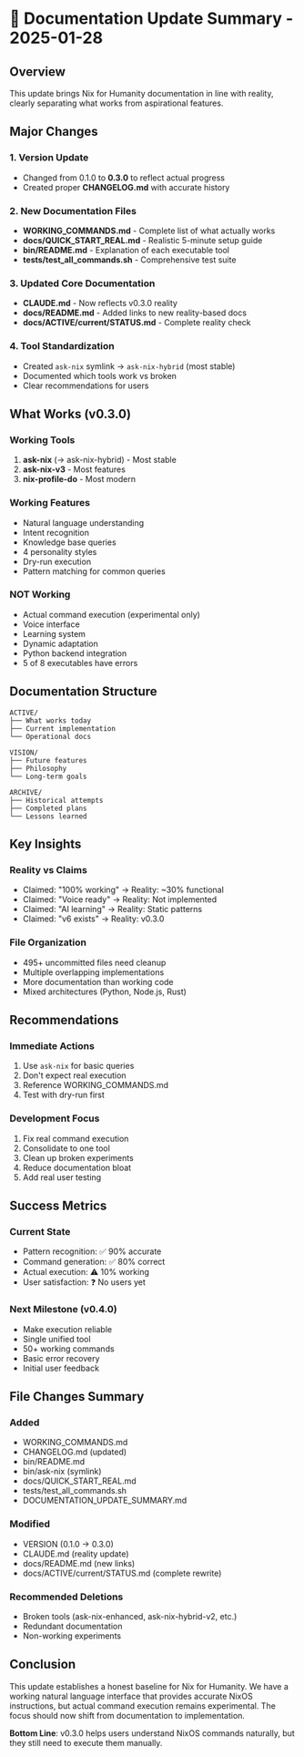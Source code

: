 # 📝 Documentation Update Summary - 2025-01-28

## Overview

This update brings Nix for Humanity documentation in line with reality, clearly separating what works from aspirational features.

## Major Changes

### 1. Version Update
- Changed from 0.1.0 to **0.3.0** to reflect actual progress
- Created proper **CHANGELOG.md** with accurate history

### 2. New Documentation Files
- **WORKING_COMMANDS.md** - Complete list of what actually works
- **docs/QUICK_START_REAL.md** - Realistic 5-minute setup guide
- **bin/README.md** - Explanation of each executable tool
- **tests/test_all_commands.sh** - Comprehensive test suite

### 3. Updated Core Documentation
- **CLAUDE.md** - Now reflects v0.3.0 reality
- **docs/README.md** - Added links to new reality-based docs
- **docs/ACTIVE/current/STATUS.md** - Complete reality check

### 4. Tool Standardization
- Created `ask-nix` symlink → `ask-nix-hybrid` (most stable)
- Documented which tools work vs broken
- Clear recommendations for users

## What Works (v0.3.0)

### Working Tools
1. **ask-nix** (→ ask-nix-hybrid) - Most stable
2. **ask-nix-v3** - Most features
3. **nix-profile-do** - Most modern

### Working Features
- Natural language understanding
- Intent recognition
- Knowledge base queries
- 4 personality styles
- Dry-run execution
- Pattern matching for common queries

### NOT Working
- Actual command execution (experimental only)
- Voice interface
- Learning system
- Dynamic adaptation
- Python backend integration
- 5 of 8 executables have errors

## Documentation Structure

```
ACTIVE/
├── What works today
├── Current implementation
└── Operational docs

VISION/
├── Future features
├── Philosophy
└── Long-term goals

ARCHIVE/
├── Historical attempts
├── Completed plans
└── Lessons learned
```

## Key Insights

### Reality vs Claims
- Claimed: "100% working" → Reality: ~30% functional
- Claimed: "Voice ready" → Reality: Not implemented
- Claimed: "AI learning" → Reality: Static patterns
- Claimed: "v6 exists" → Reality: v0.3.0

### File Organization
- 495+ uncommitted files need cleanup
- Multiple overlapping implementations
- More documentation than working code
- Mixed architectures (Python, Node.js, Rust)

## Recommendations

### Immediate Actions
1. Use `ask-nix` for basic queries
2. Don't expect real execution
3. Reference WORKING_COMMANDS.md
4. Test with dry-run first

### Development Focus
1. Fix real command execution
2. Consolidate to one tool
3. Clean up broken experiments
4. Reduce documentation bloat
5. Add real user testing

## Success Metrics

### Current State
- Pattern recognition: ✅ 90% accurate
- Command generation: ✅ 80% correct
- Actual execution: ⚠️ 10% working
- User satisfaction: ❓ No users yet

### Next Milestone (v0.4.0)
- Make execution reliable
- Single unified tool
- 50+ working commands
- Basic error recovery
- Initial user feedback

## File Changes Summary

### Added
- WORKING_COMMANDS.md
- CHANGELOG.md (updated)
- bin/README.md
- bin/ask-nix (symlink)
- docs/QUICK_START_REAL.md
- tests/test_all_commands.sh
- DOCUMENTATION_UPDATE_SUMMARY.md

### Modified
- VERSION (0.1.0 → 0.3.0)
- CLAUDE.md (reality update)
- docs/README.md (new links)
- docs/ACTIVE/current/STATUS.md (complete rewrite)

### Recommended Deletions
- Broken tools (ask-nix-enhanced, ask-nix-hybrid-v2, etc.)
- Redundant documentation
- Non-working experiments

## Conclusion

This update establishes a honest baseline for Nix for Humanity. We have a working natural language interface that provides accurate NixOS instructions, but actual command execution remains experimental. The focus should now shift from documentation to implementation.

**Bottom Line**: v0.3.0 helps users understand NixOS commands naturally, but they still need to execute them manually.